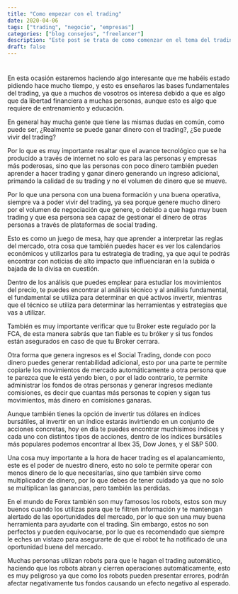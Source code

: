 ```yaml
---
title: "Como empezar con el trading"
date: 2020-04-06
tags: ["trading", "negocio", "empresas"]
categories: ["blog consejos", "freelancer"]
description: "Este post se trata de como comenzar en el tema del trading"
draft: false
---
```

# 
En esta ocasión estaremos haciendo algo interesante que me habéis estado pidiendo hace mucho tiempo, y esto es enseñaros las bases fundamentales del trading, ya que a muchos de vosotros os interesa debido a que es algo que da libertad financiera a muchas personas, aunque esto es algo que requiere de entrenamiento y educación.

En general hay mucha gente que tiene las mismas dudas en común, como puede ser, ¿Realmente se puede ganar dinero con el trading?, ¿Se puede vivir del trading?

Por lo que es muy importante resaltar que el avance tecnológico que se ha producido a través de internet no solo es para las personas y empresas más poderosas, sino que las personas con poco dinero también pueden aprender a hacer trading y ganar dinero generando un ingreso adicional, primando la calidad de su trading y no el volumen de dinero que se mueve.


Por lo que una persona con una buena formación y una buena operativa, siempre va a poder vivir del trading, ya sea porque genere mucho dinero por el volumen de negociación que genere, o debido a que haga muy buen trading y que esa persona sea capaz de gestionar el dinero de otras personas a través de plataformas de social trading.

Esto es como un juego de mesa, hay que aprender a interpretar las reglas del mercado, otra cosa que también puedes hacer es ver los calendarios económicos y utilizarlos para tu estrategia de trading, ya que aquí te podrás encontrar con noticias de alto impacto que influenciaran en la subida o bajada de la divisa en cuestión.

Dentro de los análisis que puedes emplear para estudiar los movimientos del precio, te puedes encontrar al análisis técnico y al análisis fundamental, el fundamental se utiliza para determinar en qué activos invertir, mientras que el técnico se utiliza para determinar las herramientas y estrategias que vas a utilizar.

También es muy importante verificar que tu Broker este regulado por la FCA, de esta manera sabrás que tan fiable es tu bróker y si tus fondos están asegurados en caso de que tu Broker cerrara.

Otra forma que genera ingresos es el Social Trading, donde con poco dinero puedes generar rentabilidad adicional, esto por una parte te permite copiarle los movimientos de mercado automáticamente a otra persona que te parezca que le está yendo bien, o por el lado contrario, te permite administrar los fondos de otras personas y generar ingresos mediante comisiones, es decir que cuantas más personas te copien y sigan tus movimientos, más dinero en comisiones ganaras.

Aunque también tienes la opción de invertir tus dólares en índices bursátiles, al invertir en un índice estarás invirtiendo en un conjunto de acciones concretas, hoy en día te puedes encontrar muchísimos índices y cada uno con distintos tipos de acciones, dentro de los índices bursátiles más populares podemos encontrar al Ibex 35, Dow Jones, y el S&P 500.


Una cosa muy importante a la hora de hacer trading es el apalancamiento, este es el poder de nuestro dinero, esto no solo te permite operar con menos dinero de lo que necesitarías, sino que también sirve como multiplicador de dinero, por lo que debes de tener cuidado ya que no solo se multiplican las ganancias, pero también las perdidas.

En el mundo de Forex también son muy famosos los robots, estos son muy buenos cuando los utilizas para que te filtren información y te mantengan alertado de las oportunidades del mercado, por lo que son una muy buena herramienta para ayudarte con el trading. Sin embargo, estos no son perfectos y pueden equivocarse, por lo que es recomendado que siempre le eches un vistazo para asegurarte de que el robot te ha notificado de una oportunidad buena del mercado.

Muchas personas utilizan robots para que le hagan el trading automático, haciendo que los robots abran y cierren operaciones automáticamente, esto es muy peligroso ya que como los robots pueden presentar errores, podrán afectar negativamente tus fondos causando un efecto negativo al esperado.